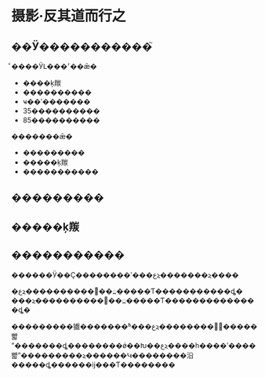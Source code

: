 # 摄影·反其道而行之

## ��Ӱ�����������֮

ͨ����ӰԼ���׳��ǣ�

* ����ķ羰
* ����������
* ҹ��ʹ�������
* 35����������
* 85����������

�������ǣ�

* ���������
* �����ķ羰
* �����������

## ���������

## �����ķ羰

## �����������

������Ӱ��Ҫ��������ʹ���عⲹ�������ⲹ����

�عⲹ����������߻��߽�����Ƭ�����������ȡ� ���ⲹ����������߻��߽�����Ƭ��������������ȡ�

���������㺣�������ʱ���عⲹ��������߻򽵵�����뺣ˮ�������ȡ��������ǿ��Խ��عⲹ����һ����ʹ����뺣ˮ���������ⲹ������Կ��������沿�����ȡ������ĳ���Ƭ��������

